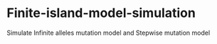 # Finite-island-model-simulation
Simulate Infinite alleles mutation model and Stepwise mutation model 
